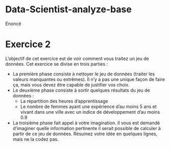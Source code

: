 # Data-Scientist-analyze-base

Enoncé

# Exercice 2
L’objectif de cet exercice est de voir comment vous traitez un jeu de données. Cet exercice se divise en trois parties :
- La première phase consiste à nettoyer le jeu de données (traiter les valeurs manquantes ou extrêmes). Il n’y a pas une unique façon de faire ça, mais vous devez être capable de justifier vos choix.
-  Le deuxième phase consiste à sortir quelques résultats du jeu de données :
    - La répartition des heures d’apprentissage
    - Le nombre de femmes ayant une expérience d’au moins 5 ans et vivant dans
une ville avec un indice de développement d’au moins 0.9
- La troisième phase fait appel à votre imagination. Il vous est demandé d’imaginer quelle information pertinente il serait possible de calculer à partir de ce jeu de données. 
Résumez votre idée en quelques lignes, mais ne la codez pas.
